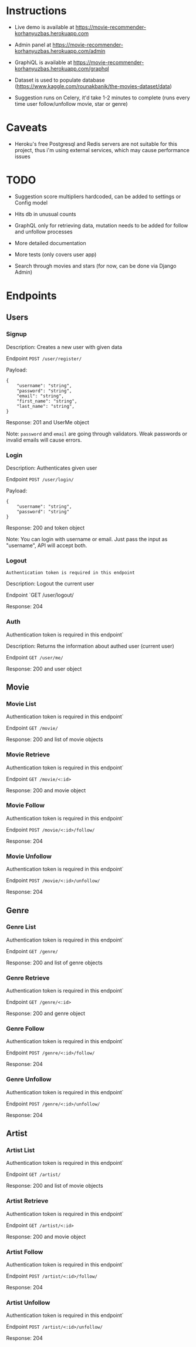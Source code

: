 # Instructions
- Live demo is available at https://movie-recommender-korhanyuzbas.herokuapp.com

- Admin panel at https://movie-recommender-korhanyuzbas.herokuapp.com/admin

- GraphiQL is available at https://movie-recommender-korhanyuzbas.herokuapp.com/graphql

- Dataset is used to populate database (https://www.kaggle.com/rounakbanik/the-movies-dataset/data)

- Suggestion runs on Celery, it'd take 1-2 minutes to complete (runs every time user follow/unfollow movie, star or genre)

# Caveats
- Heroku's free Postgresql and Redis servers are not suitable for this project, thus i'm using external services, which may cause performance issues
# TODO
- Suggestion score multipliers hardcoded, can be added to settings or Config model

- Hits db in unusual counts

- GraphQL only for retrieving data, mutation needs to be added for follow and unfollow processes

- More detailed documentation

- More tests (only covers user app) 

- Search through movies and stars (for now, can be done via Django Admin)

# Endpoints

## Users

### Signup

Description: Creates a new user with given data

Endpoint `POST /user/register/`

Payload:

```
{
    "username": "string",
    "password": "string",
    "email": "string",
    "first_name": "string",
    "last_name": "string",
}
```

Response: 201 and UserMe object

Note: `password` and `email` are going through validators. Weak passwords or invalid emails will cause errors.

### Login

Description: Authenticates given user

Endpoint `POST /user/login/`

Payload:

```
{
    "username": "string",
    "password": "string"
}
```

Response: 200 and token object

Note: You can login with username or email. Just pass the input as "username", API will accept both.

### Logout

`Authentication token is required in this endpoint`

Description: Logout the current user

Endpoint `GET /user/logout/

Response: 204

### Auth

Authentication token is required in this endpoint`

Description: Returns the information about authed user (current user)

Endpoint `GET /user/me/`

Response: 200 and user object

## Movie

### Movie List
Authentication token is required in this endpoint`

Endpoint `GET /movie/`

Response: 200 and list of movie objects

### Movie Retrieve

Authentication token is required in this endpoint`

Endpoint `GET /movie/<:id>`

Response: 200 and movie object

### Movie Follow

Authentication token is required in this endpoint`

Endpoint `POST /movie/<:id>/follow/`

Response: 204 

### Movie Unfollow

Authentication token is required in this endpoint`

Endpoint `POST /movie/<:id>/unfollow/`

Response: 204 

## Genre

### Genre List
Authentication token is required in this endpoint`

Endpoint `GET /genre/`

Response: 200 and list of genre objects

### Genre Retrieve

Authentication token is required in this endpoint`

Endpoint `GET /genre/<:id>`

Response: 200 and genre object

### Genre Follow

Authentication token is required in this endpoint`

Endpoint `POST /genre/<:id>/follow/`

Response: 204 

### Genre Unfollow

Authentication token is required in this endpoint`

Endpoint `POST /genre/<:id>/unfollow/`

Response: 204 

## Artist

### Artist List
Authentication token is required in this endpoint`

Endpoint `GET /artist/`

Response: 200 and list of movie objects

### Artist Retrieve

Authentication token is required in this endpoint`

Endpoint `GET /artist/<:id>`

Response: 200 and movie object

### Artist Follow

Authentication token is required in this endpoint`

Endpoint `POST /artist/<:id>/follow/`

Response: 204 

### Artist Unfollow

Authentication token is required in this endpoint`

Endpoint `POST /artist/<:id>/unfollow/`

Response: 204 